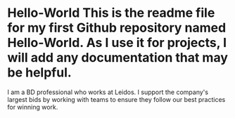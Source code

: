 # Hello-World This is the readme file for my first Github repository named Hello-World. As I use it for projects, I will add any documentation that may be helpful.
I am a BD professional who works at Leidos. I support the company's largest bids by working with teams to ensure they follow our best practices for winning work.
